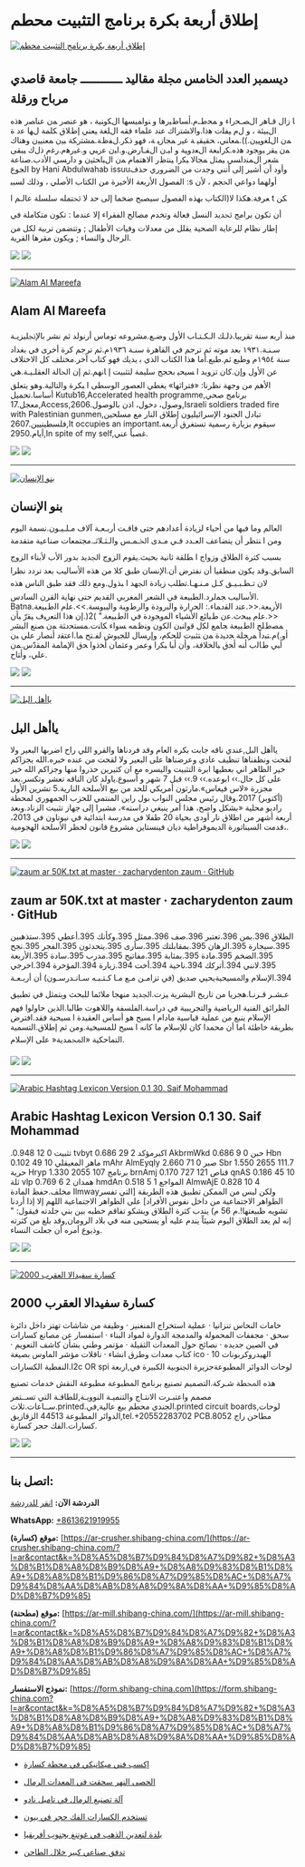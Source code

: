 # إطلاق أربعة بكرة برنامج التثبيت محطم

<a href="https://swt.shibang-china.com/?l=ar&img&k=%D8%A5%D8%B7%D9%84%D8%A7%D9%82+%D8%A3%D8%B1%D8%A8%D8%B9%D8%A9+%D8%A8%D9%83%D8%B1%D8%A9+%D8%A8%D8%B1%D9%86%D8%A7%D9%85%D8%AC+%D8%A7%D9%84%D8%AA%D8%AB%D8%A8%D9%8A%D8%AA+%D9%85%D8%AD%D8%B7%D9%85" target="_blank">![إطلاق أربعة بكرة برنامج التثبيت محطم](http://static.shibang-china.com/all-800x300/933.jpg)</a>

## ﺩﻳﺴﻤﱪ ﺍﻟﻌﺪﺩ ﺍﳋﺎﻣﺲ ﳎﻠﺔ ﻣﻘﺎﻟﻴﺪ ــــــــــــ جامعة قاصدي مرباح ورقلة
ﺎ ﺯﺍل ﻗـﺎﻫﺭ ﺍﻝﺼـﺤﺭﺍﺀ ﻭ ﻤﺤﻁـﻡ.ﺃﺴﺎﻁﻴﺭﻫﺎ ﻭ ﻨﻭﺍﻤﻴﺴﻬﺎ ﺍﻝﻜﻭﻨﻴﺔ ، ﻫﻭ ﻋﻨﺼﺭ ﻤﻥ ﻋﻨﺎﺼﺭ ﻫﺫﻩ ﺍﻝﺒﻴﺌﺔ ، ﻭ ﻝﻡ ﻴﻔﻠﺕ ﻫﺫﺍ.ﻭﺍﻻﺸﺘﺭﺍﻙ ﻋﻨﺩ ﻋﻠﻤﺎﺀ ﻓﻘﻪ ﺍﻝﻠﻐﺔ ﻴﻌﻨﻲ ﺇﻁﻼﻕ ﻜﻠﻤﺔ ﻝﻬﺎ ﻋﺩ ﺓ ﻤﻌﺎﻨﻲ، ﺤﻘﻴﻘﻴ ﺔ ﻏﻴﺭ ﻤﺠﺎﺯﻴ ﺔ، ﻓﻬﻭ ﺫﻜﺭ.ﻝﻔﻅﺔ.ﻤﺸﺘﺭﻜﺔ ﺒﻴﻥ ﻤﻌﻨﻴﻴﻥ ﻭﻫﻨﺎﻙ.((.ﻤﻥ ﺍﻝﻠﻐﻭﻴﻴﻥ ﻤﻥ ﻴﻘﺭ ﺒﻭﺠﻭﺩ ﻫﺫﻩ.ﻜﺭﺍﺒﻌﺔ ﺍﻝﻌﺩﻭﻴﺔ ﻭ ﺍﺒـﻥ ﺍﻝﻔـﺎﺭﺽ.ﻭ.ﺍﺒﻥ ﻋﺭﺒﻲ ﻭ.ﻏﻴﺭﻫﻡ.ﺭﻏﻡ ﺫﻝﻙ ﻴﺒﻘﻰ ﺸﻌﺭ ﺍﻝﻤﻨﺩﺍﺴﻲ ﻴﻤﺜل ﻤﺠﺎﻻ ﺒﻜﺭﺍ ﻴﻨﺘﻅﺭ ﺍﻻﻫﺘﻤﺎﻡ ﻤﻥ ﺍﻝﺒﺎﺤﺜﻴﻥ ﻭ ﺩﺍﺭﺴﻲ ﺍﻷﺩﺏ.صناعة الجوع by Hani Abdulwahab issuuوأود أن أﺷﻴﺮ إﻟﻰ أﻧﻨﻲ وﺟﺪت ﻣﻦ اﻟﻀﺮوري ﺣﺬف اﻟﻔﺼﻮل اﻷرﺑﻌﺔ اﻷﺧﻴﺮة ﻣﻦ اﻟﻜﺘﺎب اﻷﺻﻠﻲ ، وذﻟﻚ ﻟﺴﺒﺒ :s أوﻟﻬﻤﺎ دواﻋﻲ اﳊﺠﻢ ، ﻷن اﻟﻜﺘﺎب ﺑﻬﺬه اﻟﻔﺼﻮل ﺳﻴﺼﺒﺢ ﺿﺨﻤﺎ إﻟﻰ ﺣﺪ ﻻ ﲢﺘﻤﻠﻪ ﺳﻠﺴﻠﺔ ﻋﺎﻟـﻢ ا)ﻌﺮﻓﺔ‪‬.ﻫﻜﺬا ﻻ t ﻜﻦ أن ﺗﻜﻮن ﺑﺮاﻣﺞ ﲢﺪﻳﺪ اﻟﻨﺴﻞ ﻓﻌﺎﻟﺔ وﺗﺨﺪم ﻣﺼﺎﻟﺢ اﻟﻔﻘﺮاء إﻻ ﻋﻨﺪﻣﺎ : ﺗﻜﻮن ﻣﺘﻜﺎﻣﻠﺔ ﻓﻲ إﻃﺎر ﻧﻈﺎم ﻟﻠﺮﻋﺎﻳﺔ اﻟﺼﺤﻴﺔ ﻳﻘﻠﻞ ﻣﻦ ﻣﻌﺪﻻت وﻓﻴﺎت اﻷﻃﻔﺎل ; وﺗﺘﻀﻤﻦ ﺗﺮﺑﻴﺔ ﻟﻜﻞ ﻣﻦ اﻟﺮﺟﺎل واﻟﻨﺴﺎء ; وﻳﻜﻮن ﻣﻘﺮﻫﺎ اﻟﻘﺮﻳﺔ‪‬.


<a href="https://whatsapp.shibangsoft.com/WhatsApp.php" target="_blank" title="WhatsApp">![](http://static.shibang-china.com/icon/whatsapp.png)</a> <a href="https://swt.shibang-china.com/?l=ar&icon&k=%D8%A5%D8%B7%D9%84%D8%A7%D9%82+%D8%A3%D8%B1%D8%A8%D8%B9%D8%A9+%D8%A8%D9%83%D8%B1%D8%A9+%D8%A8%D8%B1%D9%86%D8%A7%D9%85%D8%AC+%D8%A7%D9%84%D8%AA%D8%AB%D8%A8%D9%8A%D8%AA+%D9%85%D8%AD%D8%B7%D9%85" target="_blank">![](http://static.shibang-china.com/icon/chat-ar.png)</a>

---

<a href="https://swt.shibang-china.com/?l=ar&img&k=%D8%A5%D8%B7%D9%84%D8%A7%D9%82+%D8%A3%D8%B1%D8%A8%D8%B9%D8%A9+%D8%A8%D9%83%D8%B1%D8%A9+%D8%A8%D8%B1%D9%86%D8%A7%D9%85%D8%AC+%D8%A7%D9%84%D8%AA%D8%AB%D8%A8%D9%8A%D8%AA+%D9%85%D8%AD%D8%B7%D9%85" target="_blank">![Alam Al Mareefa](http://static.shibang-china.com/all-800x300/375.jpg)</a>

## Alam Al Mareefa
ﻣﻨﺬ أرﺑﻌ ﺳﻨﺔ ﺗﻘﺮﻳﺒﺎ.ذﻟـﻚ اﻟـﻜـﺘـﺎب اﻷول وﺿـﻊ.ﻣﺸﺮوﻋﻪ ﺗﻮﻣﺎس أرﻧﻮﻟﺪ ﺛﻢ ﻧﺸﺮ ﺑﺎﻹﳒﻠﻴﺰﻳـﺔ ﺳـﻨـﺔ.١٩٣١ ﺑﻌﺪ ﻣﻮﺗﻪ ﺛﻢ ﺗﺮﺟﻢ ﻓﻲ اﻟﻘﺎﻫﺮة ﺳﻨـﺔ ١٩٣٦م.ﺛﻢ ﺗﺮﺟﻢ ﻛﺮة أﺧﺮى ﻓﻲ ﺑﻐﺪاد ﺳﻨﺔ ١٩٥٤م وﻃﺒﻊ ﺛﻢ.ﻃﺒﻊ.أﻣﺎ ﻫﺬا اﻟﻜﺘﺎب اﻟﺬي ﺑ ﻳﺪﻳﻚ ﻓﻬﻮ ﻛﺘﺎب آﺧﺮ.ﻣﺨﺘﻠﻒ ﻛﻞ اﻻﺧﺘﻼف ﻋﻦ اﻷول وإن.ﻛﺎن ﺗﺰوﻳﺪ ا ﺴﻴﺤﻴ ﺑﺤﺠﺞ ﺳﻠﻴﻤﺔ ﻟﺘﺜﺒﻴﺖ إ ﺎﻧﻬﻢ.ﺛﻢ إن اﳊﺎﻟﺔ اﻟﻌﻘﻠـﻴـﺔ.ﻫﻲ اﻷﻫﻢ ﻣﻦ وﺟﻬﺔ ﻧﻈﺮﻧﺎ: «ﻓﺘﺮاﺛﻬﺎ» ﻳﻐﻄﻲ اﻟﻌﺼﻮر اﻟﻮﺳﻄﻰ ا ﺒﻜﺮة واﻟﺘﺎﻟﻴﺔ.وﻫﻮ ﻳﺘﻌﻠﻖ أﺳﺎﺳﺎ.تحميل Kutub16,Accelerated health programme,برنامج صحي معجل.17,Access,وصول، دخول، اذن بالوصول.2606,Israeli soldiers traded fire with Palestinian gunmen,تبادل الجنود الإسرائيليون إطلاق النار مع مسلحين فلسطينيين.2607,It occupies an important.سيقوم بزيارة رسمية تستغرق أربعة أيام.2950,In spite of my self,غصباً عني.


<a href="https://whatsapp.shibangsoft.com/WhatsApp.php" target="_blank" title="WhatsApp">![](http://static.shibang-china.com/icon/whatsapp.png)</a> <a href="https://swt.shibang-china.com/?l=ar&icon&k=%D8%A5%D8%B7%D9%84%D8%A7%D9%82+%D8%A3%D8%B1%D8%A8%D8%B9%D8%A9+%D8%A8%D9%83%D8%B1%D8%A9+%D8%A8%D8%B1%D9%86%D8%A7%D9%85%D8%AC+%D8%A7%D9%84%D8%AA%D8%AB%D8%A8%D9%8A%D8%AA+%D9%85%D8%AD%D8%B7%D9%85" target="_blank">![](http://static.shibang-china.com/icon/chat-ar.png)</a>

---

<a href="https://swt.shibang-china.com/?l=ar&img&k=%D8%A5%D8%B7%D9%84%D8%A7%D9%82+%D8%A3%D8%B1%D8%A8%D8%B9%D8%A9+%D8%A8%D9%83%D8%B1%D8%A9+%D8%A8%D8%B1%D9%86%D8%A7%D9%85%D8%AC+%D8%A7%D9%84%D8%AA%D8%AB%D8%A8%D9%8A%D8%AA+%D9%85%D8%AD%D8%B7%D9%85" target="_blank">![بنو الإنسان](http://static.shibang-china.com/all-800x300/649.jpg)</a>

## بنو الإنسان
اﻟﻌﺎﻟﻢ وﻣﺎ ﻓﻴﻬﺎ ﻣﻦ أﺣﻴﺎء ﻟﺰﻳﺎدة أﻋﺪادﻫﻢ ﺣﺘﻰ ﻓﺎﻗـﺖ أرﺑـﻌـﺔ آﻻف ﻣـﻠـﻴـﻮن.ﻧﺴﻤﺔ اﻟﻴﻮم وﻣﻦ ا ﻨﺘﻈﺮ أن ﻳﺘﻀﺎﻋﻒ اﻟﻌـﺪد ﻓـﻲ ﻣـﺪى اﳋـﻤـﺲ واﻟـﺜـﻼﺛـ.ﻣﺠﺘﻤﻌﺎت ﺻﻨﺎﻋﻴﺔ ﻣﺘﻘﺪﻣﺔ ﺑﺴﺒﺐ ﻛﺜﺮة اﻟﻄﻼق وزواج ا ﻄﻠﻘﺔ ﺛﺎﻧﻴﺔ ﺑﺤﻴﺚ.ﻳﻘﻮم اﻟﺰوج اﳉﺪﻳﺪ ﺑﺪور اﻷب ﻷﺑﻨﺎء اﻟﺰوج اﻟﺴﺎﺑﻖ.وﻗﺪ ﻳﻜﻮن ﻣﻨﻄﻘﻴﺎ أن ﻧﻔﺘﺮض أن.اﻹﻧﺴﺎن ﻃﺒﻖ ﻛﻼ ﻣﻦ ﻫﺬه اﻷﺳﺎﻟﻴﺐ ﺑﻌﺪ ﺗﺮدد ﻧﻈﺮا ﻻن ﺗـﻄـﺒـﻴـﻖ ﻛـﻞ ﻣـﻨـﻬـﺎ.ﺗﻄﻠﺐ زﻳﺎدة اﳉﻬﺪ ا ﺒﺬول.وﻣﻊ ذﻟﻚ ﻓﻘﺪ ﻃﺒﻖ اﻟﻨﺎس ﻫﺬه اﻷﺳﺎﻟﻴﺐ ﺠﻤﻟﺮد.الطبيعة في الشعر المغربي القديم حتى نهاية القرن السادس. Batnaﺍﻷﺭﺒﻌﺔ.&lt;&lt;.ﻋﻨﺩ ﺍﻟﻘﺩﻤﺎﺀ.: ﺍﻟﺤﺭﺍﺭﺓ ﻭﺍﻟﺒﺭﻭﺩﺓ ﻭﺍﻟﺭﻁﻭﺒﺔ ﻭﺍﻟﻴﺒﻭﺴﺔ.&gt;&gt;.ﻋﻠﻡ ﺍﻟﻁﺒﻴﻌﺔ.&lt;&lt;.ﻋﻠﻡ ﻴﺒﺤﺙ.ﻋﻥ ﻁﺒﺎﺌﻊ ﺍﻷﺸﻴﺎﺀ ﺍﻟﻤﻭﺠﻭﺩﺓ ﻓﻲ ﺍﻟﻁﺒﻴﻌﺔ.&quot; )2(.ﺇﻥ ﻫﺫﺍ ﺍﻟﺘﻌﺭﻴﻑ ﻴﻘﺭّ ﺒﺄﻥ ﻤﺼﻁﻠﺢ ﺍﻟﻁﺒﻴﻌﺔ ﺠﺎﻤﻊ ﻟﻜل ﻗﻭﺍﻨﻴﻥ ﺍﻟﻜﻭﻥ ﻭﻨﻅﻤﻪ ﺴﻭﺍﺀ ﻜﺎﻨﺕ.ﻤﺴﺘﺤﺩﺜﺔ ﻤﻥ ﺼﻨﻊ ﺍﻟﺒﺸﺭ ﺃﻭ.)ﻡ.ﺘﺒﺩﺃ ﻤﺭﺤﻠﺔ ﺠﺩﻴﺩﺓ ﻤﻥ ﺘﺜﺒﻴﺕ ﻟﻠﺤﻜﻡ، ﻭﺇﺭﺴﺎل ﻟﻠﺠﻴﻭﺵ ﻟﻔ.ﺘﺢ ﻤﺎ.ﺍﻋﺘﻘﺩ ﺃﻨﺼﺎﺭ ﻋﻠﻲ ﺒﻥ ﺃﺒﻲ ﻁﺎﻟﺏ ﺃﻨﻪ ﺃﺤﻕ ﺒﺎﻟﺨﻼﻓﺔ، ﻭﺃﻥ ﺃﺒﺎ ﺒﻜﺭﺍ ﻭﻋﻤﺭ ﻭﻋﺜﻤﺎﻥ ﺃﺨﺫﻭﺍ ﺤﻕ ﺍﻹﻤﺎﻤﺔ ﺍﻟﻤﻘﺩّﺱ.ﻤﻥ ﻋﻠﻲ، ﻭﺃﺘﺎﺡ.


<a href="https://whatsapp.shibangsoft.com/WhatsApp.php" target="_blank" title="WhatsApp">![](http://static.shibang-china.com/icon/whatsapp.png)</a> <a href="https://swt.shibang-china.com/?l=ar&icon&k=%D8%A5%D8%B7%D9%84%D8%A7%D9%82+%D8%A3%D8%B1%D8%A8%D8%B9%D8%A9+%D8%A8%D9%83%D8%B1%D8%A9+%D8%A8%D8%B1%D9%86%D8%A7%D9%85%D8%AC+%D8%A7%D9%84%D8%AA%D8%AB%D8%A8%D9%8A%D8%AA+%D9%85%D8%AD%D8%B7%D9%85" target="_blank">![](http://static.shibang-china.com/icon/chat-ar.png)</a>

---

<a href="https://swt.shibang-china.com/?l=ar&img&k=%D8%A5%D8%B7%D9%84%D8%A7%D9%82+%D8%A3%D8%B1%D8%A8%D8%B9%D8%A9+%D8%A8%D9%83%D8%B1%D8%A9+%D8%A8%D8%B1%D9%86%D8%A7%D9%85%D8%AC+%D8%A7%D9%84%D8%AA%D8%AB%D8%A8%D9%8A%D8%AA+%D9%85%D8%AD%D8%B7%D9%85" target="_blank">![ياأهل البل](http://static.shibang-china.com/all-800x300/1488.jpg)</a>

## ياأهل البل
ياأهل البل,عندي ناقه جابت بكره العام وقد فردناها والقرو اللي راح اضربها البعير ولا لقحت ونظفناها تنظيف عادي وعرضناها على البعير ولا لقحت من عنده خبره.الله يجزاكم خير الظاهر اني بعطيها ابرة التثبيت واليسره مع ان كثيرين حذروا منها وجزاكم الله خير على كل حال.›› ابوعده.›› 9.›› قبل 7 شهر و أسبوع.ياولد كان الناقه تعشر وتكسر.بعد مجزرة «لاس فيغاس».مارثون أمريكي للحد من بيع الأسلحة النارية.5 تشرين الأول (أكتوبر) 2017.وقال رئيس مجلس النواب بول راين المنتمي للحزب الجمهوري لمحطة راديو محلية «بشكل واضح، هذا أمر ينبغي دراسته»، مشيرا إلى جهاز تثبيت الزناد.وبعد أربعة أشهر من اطلاق نار أودى بحياة 20 طفلا في مدرسة ابتدائية في نيوتاون في 2013، قدمت السيناتورة الديموقراطية ديان فينستاين مشروع قانون لحظر الأسلحة الهجومية،.


<a href="https://whatsapp.shibangsoft.com/WhatsApp.php" target="_blank" title="WhatsApp">![](http://static.shibang-china.com/icon/whatsapp.png)</a> <a href="https://swt.shibang-china.com/?l=ar&icon&k=%D8%A5%D8%B7%D9%84%D8%A7%D9%82+%D8%A3%D8%B1%D8%A8%D8%B9%D8%A9+%D8%A8%D9%83%D8%B1%D8%A9+%D8%A8%D8%B1%D9%86%D8%A7%D9%85%D8%AC+%D8%A7%D9%84%D8%AA%D8%AB%D8%A8%D9%8A%D8%AA+%D9%85%D8%AD%D8%B7%D9%85" target="_blank">![](http://static.shibang-china.com/icon/chat-ar.png)</a>

---

<a href="https://swt.shibang-china.com/?l=ar&img&k=%D8%A5%D8%B7%D9%84%D8%A7%D9%82+%D8%A3%D8%B1%D8%A8%D8%B9%D8%A9+%D8%A8%D9%83%D8%B1%D8%A9+%D8%A8%D8%B1%D9%86%D8%A7%D9%85%D8%AC+%D8%A7%D9%84%D8%AA%D8%AB%D8%A8%D9%8A%D8%AA+%D9%85%D8%AD%D8%B7%D9%85" target="_blank">![zaum ar 50K.txt at master · zacharydenton zaum · GitHub](http://static.shibang-china.com/all-800x300/757.jpg)</a>

## zaum ar 50K.txt at master · zacharydenton zaum · GitHub
الطلاق 396.بمن 396.تعتبر 396.صف 396.ممثل 395.وكأنك 395.أعطي 395.ستذهبين 395.سيجارة 395.الرهان 395.بمقابلتك 395.سأرى 395.يتحدثون 395.الفجر 395.نجح 395.الضخم 395.مادة 395.بمثابة 395.مفاتيح 395.مدرب 395.سادة 395.الأربعة 395.لانني 394.أتركك 394.ناحية 394.أخت 394.زيارة 394.المؤخرة 394.اخرجي 394.اﻹﺳﻼم واﳌﺴﻴﺤﻴﺔﻳﺤﻴﻲ ﺻﺪﻳﻖ (ﻓﻲ ﺗﺰاﻣـﻦ ﻣـﻊ ﻣـﺎ ﻛـﺘـﺒـﻪ ﺳـﺎﻧـﺪرﺳـﻮن) أن أرﺑـﻌـﺔ ﻋـﺸـﺮ ﻗـﺮﻧـﺎ.ﻫﺠﺮﻳﺎ ﻣﻦ ﺗﺎرﻳﺦ اﻟﺒﺸﺮﻳﺔ ﻴﺰت.اﳉﺪﻳﺪ ﻣﻨﻬﺠﺎ ﻣﻼﺋﻤﺎ ﻟﻠﺒﺤﺚ وﻳﺘﻤﺜﻞ ﻓﻲ ﺗﻄﺒﻴﻖ اﻟﻄﺮاﺋﻖ اﻟﻔﻨﻴﺔ اﻟﺮﻳﺎﺿﻴﺔ واﻟﺘﺠﺮﻳﺒﻴﺔ ﻓﻲ دراﺳﺔ.اﻟﻔﻠﺴﻔﺔ واﻟﻼﻫﻮت ﻃﺎﻟﺒﺎ.اﻟﺬﻳﻦ ﺣﺎوﻟﻮا ﻓﻬﻢ اﻹﺳﻼم ﻳﻨﺒﻊ ﻣﻦ ﻋﻤﻠﻴﺔ ﻗﻴﺎﺳﻴﺔ ﻣﺎدام ا ﺴﻴﺢ ﻫﻮ أﺳﺎس اﻟﻌﻘﻴﺪة ا ﺴﻴﺤﻴﺔ ﻓﻘﺪ.اﻓﺘﺮض ﺑﻄﺮﻳﻘﺔ ﺧﺎﻃﺌﺔ ﺎﻣﺎ أن ﻣﺤﻤﺪا ﻛﺎن ﻟﻺﺳﻼم ﻣﺎ ﻛﺎﻧﻪ ا ﺴﻴﺢ ﻟﻠﻤﺴﻴﺤﻴﺔ.وﻣﻦ ﺛﻢ إﻃﻼق.اﻟﺘﺴﻤﻴﺔ اﻟﺘﻤﺎﺣﻜﻴﺔ «اﶈﻤﺪﻳﺔ« ﻋﻠﻰ اﻹﺳﻼم.


<a href="https://whatsapp.shibangsoft.com/WhatsApp.php" target="_blank" title="WhatsApp">![](http://static.shibang-china.com/icon/whatsapp.png)</a> <a href="https://swt.shibang-china.com/?l=ar&icon&k=%D8%A5%D8%B7%D9%84%D8%A7%D9%82+%D8%A3%D8%B1%D8%A8%D8%B9%D8%A9+%D8%A8%D9%83%D8%B1%D8%A9+%D8%A8%D8%B1%D9%86%D8%A7%D9%85%D8%AC+%D8%A7%D9%84%D8%AA%D8%AB%D8%A8%D9%8A%D8%AA+%D9%85%D8%AD%D8%B7%D9%85" target="_blank">![](http://static.shibang-china.com/icon/chat-ar.png)</a>

---

<a href="https://swt.shibang-china.com/?l=ar&img&k=%D8%A5%D8%B7%D9%84%D8%A7%D9%82+%D8%A3%D8%B1%D8%A8%D8%B9%D8%A9+%D8%A8%D9%83%D8%B1%D8%A9+%D8%A8%D8%B1%D9%86%D8%A7%D9%85%D8%AC+%D8%A7%D9%84%D8%AA%D8%AB%D8%A8%D9%8A%D8%AA+%D9%85%D8%AD%D8%B7%D9%85" target="_blank">![Arabic Hashtag Lexicon Version 0.1 30. Saif Mohammad](http://static.shibang-china.com/all-800x300/329.jpg)</a>

## Arabic Hashtag Lexicon Version 0.1 30. Saif Mohammad
.0.948 12 0 تثبيت tvbyt 0.686 29 2 اكبرمؤكد AkbrmWkd 0.686 9 0 حبن Hbn 0.102 49 10 ماهر المعيقلي mAhr AlmEyqly 2.660 71 0 صبر Sbr 1.550 2655 111.7 حرية Hryp 1.330 2055 107 برنامج brnAmj 0.170 727 121 قناص qnAS 0.186 45 10 ثلة vlp 0.769 6 2 همدان hmdAn 0.518 5 1 المواجع AlmwAjE 0.828 10 4 مخلف.حفظ المادة Ilmwayولكن ليس من الممكن تطبيق هذه الطريقة [التي تفسر الظواهر الاجتماعية من داخل نفوس الأفراد] على الظواهر الاجتماعية اللهم إلا إذا أردنا تشويه طبيعتها!.م 56 م) يندب كثرة الطلاق ويشكو تفاقم خطبه بين بني جلدته فيقول: &quot; إنه لم يعد الطلاق اليوم شيئاً يندم عليه أو يستحيى منه في بلاد الرومان,وقد بلغ من كثرته وذيوع أمره أن جعلت النساء.


<a href="https://whatsapp.shibangsoft.com/WhatsApp.php" target="_blank" title="WhatsApp">![](http://static.shibang-china.com/icon/whatsapp.png)</a> <a href="https://swt.shibang-china.com/?l=ar&icon&k=%D8%A5%D8%B7%D9%84%D8%A7%D9%82+%D8%A3%D8%B1%D8%A8%D8%B9%D8%A9+%D8%A8%D9%83%D8%B1%D8%A9+%D8%A8%D8%B1%D9%86%D8%A7%D9%85%D8%AC+%D8%A7%D9%84%D8%AA%D8%AB%D8%A8%D9%8A%D8%AA+%D9%85%D8%AD%D8%B7%D9%85" target="_blank">![](http://static.shibang-china.com/icon/chat-ar.png)</a>

---

<a href="https://swt.shibang-china.com/?l=ar&img&k=%D8%A5%D8%B7%D9%84%D8%A7%D9%82+%D8%A3%D8%B1%D8%A8%D8%B9%D8%A9+%D8%A8%D9%83%D8%B1%D8%A9+%D8%A8%D8%B1%D9%86%D8%A7%D9%85%D8%AC+%D8%A7%D9%84%D8%AA%D8%AB%D8%A8%D9%8A%D8%AA+%D9%85%D8%AD%D8%B7%D9%85" target="_blank">![كسارة سفيدالا العقرب 2000](http://static.shibang-china.com/all-800x300/296.jpg)</a>

## كسارة سفيدالا العقرب 2000
خامات النحاس تنزانيا &middot; عملية استخراج المنغنيز &middot; وظيفة من شاشات تهتز داخل دائرة سحق &middot; مجففات المحمولة والمدمجة الدوارة لمواد البناء &middot; استفسار عن مصانع كسارات في الصين جديده &middot; نصائح حول المعدات الثقيلة &middot; مؤتمر وطني بشأن كاشف التعويم &middot; كتاب معدات وطرق انشاء &middot; ناقلات مؤشر الماوس بصيغة ico &middot; 10 الهيدروكربونات النفطية الكسارات.I2c OR spi لوحات الدوائر المطبوعةﺟﺰﻳﺮة اﳉﻨﻮﺑﻴﺔ اﻟﻜﺒﻴﺮة ﻓﻲ,ارﺑﻌﺔ ﻫﺬه اﶈﻄﺔ ﺷـﺮﻛﺔ.التصميم تصنيع برنامج المطبوعة مطبوعة النقش خدمات تصنيع مصمم واﻋﺘﺒـﺮت اﻻﻧﺘـﺎج واﻟﺘﻨﻤﻴـﺔ اﻟﻨﻮوﻳـﺔ,ﻟﻠﻄﺎﻗـﺔ اﻟﺘﻲ ﺗﺴــﺘﻤﺮ ﺳــﺎﻋﺎت.ﺛﻼث.printed.الجندي محطم بيع عالية,في.printed circuit boards,لوحات الدوائر المطبوعة 44513 الزقازيق,tel.+20552283702 PCB.8052 مطاحن راج كسارات.الفك حجر كسارة.


<a href="https://whatsapp.shibangsoft.com/WhatsApp.php" target="_blank" title="WhatsApp">![](http://static.shibang-china.com/icon/whatsapp.png)</a> <a href="https://swt.shibang-china.com/?l=ar&icon&k=%D8%A5%D8%B7%D9%84%D8%A7%D9%82+%D8%A3%D8%B1%D8%A8%D8%B9%D8%A9+%D8%A8%D9%83%D8%B1%D8%A9+%D8%A8%D8%B1%D9%86%D8%A7%D9%85%D8%AC+%D8%A7%D9%84%D8%AA%D8%AB%D8%A8%D9%8A%D8%AA+%D9%85%D8%AD%D8%B7%D9%85" target="_blank">![](http://static.shibang-china.com/icon/chat-ar.png)</a>

---
## اتصل بنا:

**الدردشة الآن:** [انقر للدردشة](https://swt.shibang-china.com?l=ar&contact&k=%D8%A5%D8%B7%D9%84%D8%A7%D9%82+%D8%A3%D8%B1%D8%A8%D8%B9%D8%A9+%D8%A8%D9%83%D8%B1%D8%A9+%D8%A8%D8%B1%D9%86%D8%A7%D9%85%D8%AC+%D8%A7%D9%84%D8%AA%D8%AB%D8%A8%D9%8A%D8%AA+%D9%85%D8%AD%D8%B7%D9%85)

**WhatsApp:**  [+8613621919955](https://whatsapp.shibangsoft.com/WhatsApp.php)

**موقع (كسارة):** [https://ar-crusher.shibang-china.com/](https://ar-crusher.shibang-china.com/?l=ar&contact&k=%D8%A5%D8%B7%D9%84%D8%A7%D9%82+%D8%A3%D8%B1%D8%A8%D8%B9%D8%A9+%D8%A8%D9%83%D8%B1%D8%A9+%D8%A8%D8%B1%D9%86%D8%A7%D9%85%D8%AC+%D8%A7%D9%84%D8%AA%D8%AB%D8%A8%D9%8A%D8%AA+%D9%85%D8%AD%D8%B7%D9%85)

**موقع (مطحنة):** [https://ar-mill.shibang-china.com/](https://ar-mill.shibang-china.com/?l=ar&contact&k=%D8%A5%D8%B7%D9%84%D8%A7%D9%82+%D8%A3%D8%B1%D8%A8%D8%B9%D8%A9+%D8%A8%D9%83%D8%B1%D8%A9+%D8%A8%D8%B1%D9%86%D8%A7%D9%85%D8%AC+%D8%A7%D9%84%D8%AA%D8%AB%D8%A8%D9%8A%D8%AA+%D9%85%D8%AD%D8%B7%D9%85)

**نموذج الاستفسار:** [https://form.shibang-china.com](https://form.shibang-china.com?l=ar&contact&k=%D8%A5%D8%B7%D9%84%D8%A7%D9%82+%D8%A3%D8%B1%D8%A8%D8%B9%D8%A9+%D8%A8%D9%83%D8%B1%D8%A9+%D8%A8%D8%B1%D9%86%D8%A7%D9%85%D8%AC+%D8%A7%D9%84%D8%AA%D8%AB%D8%A8%D9%8A%D8%AA+%D9%85%D8%AD%D8%B7%D9%85)

* [إكسب فني ميكانيكي في محطة كسارة](../29/%D8%A5%D9%83%D8%B3%D8%A8%20%D9%81%D9%86%D9%8A%20%D9%85%D9%8A%D9%83%D8%A7%D9%86%D9%8A%D9%83%D9%8A%20%D9%81%D9%8A%20%D9%85%D8%AD%D8%B7%D8%A9%20%D9%83%D8%B3%D8%A7%D8%B1%D8%A9.md)

* [الحصى النهر سحقت في المعدات الرمال](../26/%D8%A7%D9%84%D8%AD%D8%B5%D9%89%20%D8%A7%D9%84%D9%86%D9%87%D8%B1%20%D8%B3%D8%AD%D9%82%D8%AA%20%D9%81%D9%8A%20%D8%A7%D9%84%D9%85%D8%B9%D8%AF%D8%A7%D8%AA%20%D8%A7%D9%84%D8%B1%D9%85%D8%A7%D9%84.md)

* [آلة تصنيع الرمال في تاميل نادو](../27/%D8%A2%D9%84%D8%A9%20%D8%AA%D8%B5%D9%86%D9%8A%D8%B9%20%D8%A7%D9%84%D8%B1%D9%85%D8%A7%D9%84%20%D9%81%D9%8A%20%D8%AA%D8%A7%D9%85%D9%8A%D9%84%20%D9%86%D8%A7%D8%AF%D9%88.md)

* [تستخدم الكسارات الفك حجر في بيون](../28/%D8%AA%D8%B3%D8%AA%D8%AE%D8%AF%D9%85%20%D8%A7%D9%84%D9%83%D8%B3%D8%A7%D8%B1%D8%A7%D8%AA%20%D8%A7%D9%84%D9%81%D9%83%20%D8%AD%D8%AC%D8%B1%20%D9%81%D9%8A%20%D8%A8%D9%8A%D9%88%D9%86.md)

* [بلدة لتعدين الذهب في غوتنغ بجنوب أفريقيا](../29/%D8%A8%D9%84%D8%AF%D8%A9%20%D9%84%D8%AA%D8%B9%D8%AF%D9%8A%D9%86%20%D8%A7%D9%84%D8%B0%D9%87%D8%A8%20%D9%81%D9%8A%20%D8%BA%D9%88%D8%AA%D9%86%D8%BA%20%D8%A8%D8%AC%D9%86%D9%88%D8%A8%20%D8%A3%D9%81%D8%B1%D9%8A%D9%82%D9%8A%D8%A7.md)

* [تدفق صناعي كبير خلال الطاحن](../27/%D8%AA%D8%AF%D9%81%D9%82%20%D8%B5%D9%86%D8%A7%D8%B9%D9%8A%20%D9%83%D8%A8%D9%8A%D8%B1%20%D8%AE%D9%84%D8%A7%D9%84%20%D8%A7%D9%84%D8%B7%D8%A7%D8%AD%D9%86.md)
